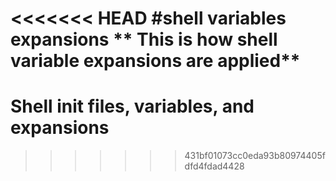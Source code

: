 <<<<<<< HEAD
#shell variables expansions
** This is how shell variable expansions are applied**
=======
# Shell init files, variables, and expansions
>>>>>>> 431bf01073cc0eda93b80974405fdfd4fdad4428
